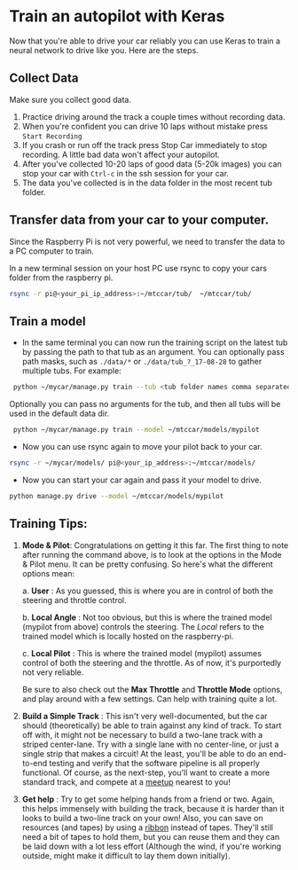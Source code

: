 # Train an autopilot with Keras

Now that you're able to drive your car reliably you can use Keras to train a
neural network to drive like you. Here are the steps.

## Collect Data

Make sure you collect good data.

1. Practice driving around the track a couple times without recording data.
2. When you're confident you can drive 10 laps without mistake press `Start Recording`
3. If you crash or run off the track press Stop Car immediately to stop recording.
A little bad data won't affect your autopilot.
4. After you've collected 10-20 laps of good data (5-20k images) you can stop
your car with `Ctrl-c` in the ssh session for your car.
5. The data you've collected is in the data folder in the most recent tub folder.


## Transfer data from your car to your computer.

Since the Raspberry Pi is not very powerful, we need to transfer the data
to a PC computer to train.

In a new terminal session on your host PC use rsync to copy your cars
folder from the raspberry pi.
```bash
rsync -r pi@<your_pi_ip_address>:~/mtccar/tub/  ~/mtccar/tub/
```


## Train a model
* In the same terminal you can now run the training script on the latest tub by passing the path to that tub as an argument. You can optionally pass path masks, such as `./data/*` or `./data/tub_?_17-08-28` to gather multiple tubs. For example:
```bash
 python ~/mycar/manage.py train --tub <tub folder names comma separated> --model ./models/mypilot
```
Optionally you can pass no arguments for the tub, and then all tubs will be used in the default data dir.
```bash
 python ~/mycar/manage.py train --model ~/mtccar/models/mypilot
```


* Now you can use rsync again to move your pilot back to your car.
```bash
rsync -r ~/mycar/models/ pi@<your_ip_address>:~/mtccar/models/
```

* Now you can start your car again and pass it your model to drive.
```bash
python manage.py drive --model ~/mtccar/models/mypilot
```

## Training Tips:


1. **Mode & Pilot**: Congratulations on getting it this far. The first thing to note after running the command above, is to look at the options in the Mode & Pilot menu. It can be pretty confusing. So here's what the different options mean:

	a. **User** : As you guessed, this is where you are in control of both the steering and throttle control.

	b. **Local Angle** : Not too obvious, but this is where the trained model (mypilot from above) controls the steering. The _Local_ refers to the trained model which is locally hosted on the raspberry-pi.

	c. **Local Pilot** : This is where the trained model (mypilot) assumes control of both the steering and the throttle. As of now, it's purportedly not very reliable.

    Be sure to also check out the **Max Throttle** and **Throttle Mode** options, and play around with a few settings. Can help with training quite a lot.

2. **Build a Simple Track** : This isn't very well-documented, but the car should (theoretically) be able to train against any kind of track. To start off with, it might not be necessary to build a two-lane track with a striped center-lane. Try with a single lane with no center-line, or just a single strip that makes a circuit! At the least, you'll be able to do an end-to-end testing and verify that the software pipeline is all properly functional. Of course, as the next-step, you'll want to create a more standard track, and compete at a [meetup](https://diyrobocars.com/) nearest to you!

3. **Get help** : Try to get some helping hands from a friend or two. Again, this helps immensely with building the track, because it is harder than it looks to build a two-line track on your own! Also, you can save on resources (and tapes) by using a [ribbon](https://www.amazon.com/gp/product/B01M7ZA20R/ref=oh_aui_detailpage_o02_s00?ie=UTF8&psc=1) instead of tapes. They'll still need a bit of tapes to hold them, but you can reuse them and they can be laid down with a lot less effort (Although the wind, if you're working outside, might make it difficult to lay them down initially).
